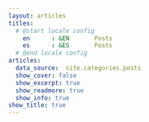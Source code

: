```yaml
---
layout: articles
titles:
  # @start locale config
    en      : &EN       Posts
    es      : &ES       Posts
  # @end locale config
articles:
  data_source:  site.categories.posts
  show_cover: false
  show_excerpt: true
  show_readmore: true
  show_info: true
show_title: true
---
```

